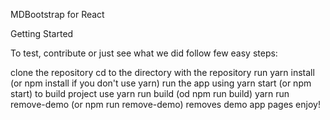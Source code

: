 MDBootstrap for React

Getting Started

To test, contribute or just see what we did follow few easy steps:

clone the repository
cd to the directory with the repository
run yarn install (or npm install if you don't use yarn)
run the app using yarn start (or npm start)
to build project use yarn run build (od npm run build)
yarn run remove-demo (or npm run remove-demo) removes demo app pages
enjoy!